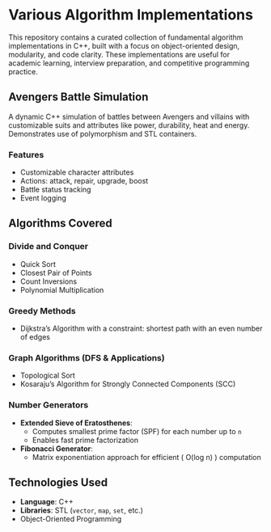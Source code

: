 # Various Algorithm Implementations

This repository contains a curated collection of fundamental algorithm implementations in C++, built with a focus on object-oriented design, modularity, and code clarity. These implementations are useful for academic learning, interview preparation, and competitive programming practice.
## Avengers Battle Simulation

A dynamic C++ simulation of battles between Avengers and villains with customizable suits and attributes like power, durability, heat and energy. Demonstrates use of polymorphism and STL containers.

### Features
- Customizable character attributes
- Actions: attack, repair, upgrade, boost
- Battle status tracking
- Event logging
##  Algorithms Covered

###  Divide and Conquer
- Quick Sort
- Closest Pair of Points
- Count Inversions
- Polynomial Multiplication

###  Greedy Methods
- Dijkstra’s Algorithm with a constraint: shortest path with an even number of edges

###  Graph Algorithms (DFS & Applications)
- Topological Sort
- Kosaraju’s Algorithm for Strongly Connected Components (SCC)

###  Number Generators
- **Extended Sieve of Eratosthenes**:
  - Computes smallest prime factor (SPF) for each number up to `n`
  - Enables fast prime factorization
- **Fibonacci Generator**:
  - Matrix exponentiation approach for efficient \( O(log n) \) computation

##  Technologies Used
- **Language**: C++
- **Libraries**: STL (`vector`, `map`, `set`, etc.)
- Object-Oriented Programming
